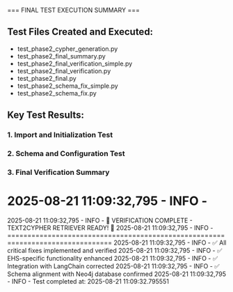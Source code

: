 === FINAL TEST EXECUTION SUMMARY ===

## Test Files Created and Executed:
- test_phase2_cypher_generation.py
- test_phase2_final_summary.py
- test_phase2_final_verification_simple.py
- test_phase2_final_verification.py
- test_phase2_final.py
- test_phase2_schema_fix_simple.py
- test_phase2_schema_fix.py

## Key Test Results:

### 1. Import and Initialization Test

### 2. Schema and Configuration Test

### 3. Final Verification Summary
2025-08-21 11:09:32,795 - INFO - 
================================================================================
2025-08-21 11:09:32,795 - INFO - 🎉 VERIFICATION COMPLETE - TEXT2CYPHER RETRIEVER READY! 🎉
2025-08-21 11:09:32,795 - INFO - ================================================================================
2025-08-21 11:09:32,795 - INFO - ✅ All critical fixes implemented and verified
2025-08-21 11:09:32,795 - INFO - ✅ EHS-specific functionality enhanced
2025-08-21 11:09:32,795 - INFO - ✅ Integration with LangChain corrected
2025-08-21 11:09:32,795 - INFO - ✅ Schema alignment with Neo4j database confirmed
2025-08-21 11:09:32,795 - INFO - 
Test completed at: 2025-08-21 11:09:32.795551
